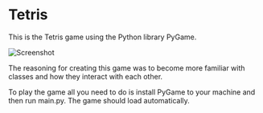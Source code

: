 # Tetris
This is the Tetris game using the Python library PyGame.

![Screenshot](https://github.com/Revan68/Tetris/blob/main/images/Screenshot%202024-03-28%20072851.png?raw=true)

The reasoning for creating this game was to become more familiar with classes and how they interact with each other.

To play the game all you need to do is install PyGame to your machine and then run main.py.
The game should load automatically.